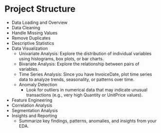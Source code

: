 # Project Structure

- Data Loading and Overview
- Data Cleaning
- Handle Missing Values
- Remove Duplicates
- Descriptive Statistics
- Data Visualization
  - Univariate Analysis: Explore the distribution of individual variables using histograms, box plots, or bar charts.
  - Bivariate Analysis: Explore the relationship between pairs of variables.
  - Time Series Analysis: Since you have InvoiceDate, plot time series data to analyze trends, seasonality, or patterns over time.
  - Anomaly Detection
    - Look for outliers in numerical data that may indicate unusual transactions (e.g., very high Quantity or UnitPrice values).
- Feature Engineering
- Correlation Analysis
- Segmentation Analysis
- Insights and Reporting
  - Summarize key findings, patterns, anomalies, and insights from your EDA.